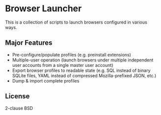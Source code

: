 # Browser Launcher

This is a collection of scripts to launch browsers configured in various ways.

## Major Features

- Pre-configure/populate profiles (e.g. preinstall extensions)
- Multiple-user operation (launch browsers under multiple independent user
accounts from a single master user account)
- Export browser profiles to readable state (e.g. SQL instead of binary SQLite
files, YAML instead of compressed Mozilla-prefixed JSON, etc.)
- Dump & import complete profiles

## License

2-clause BSD
